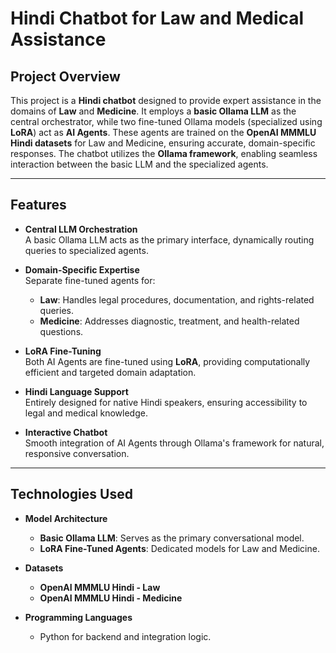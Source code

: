 # Hindi Chatbot for Law and Medical Assistance

## Project Overview

This project is a **Hindi chatbot** designed to provide expert assistance in the domains of **Law** and **Medicine**. It employs a **basic Ollama LLM** as the central orchestrator, while two fine-tuned Ollama models (specialized using **LoRA**) act as **AI Agents**. These agents are trained on the **OpenAI MMMLU Hindi datasets** for Law and Medicine, ensuring accurate, domain-specific responses. The chatbot utilizes the **Ollama framework**, enabling seamless interaction between the basic LLM and the specialized agents.

---

## Features

- **Central LLM Orchestration**  
  A basic Ollama LLM acts as the primary interface, dynamically routing queries to specialized agents.

- **Domain-Specific Expertise**  
  Separate fine-tuned agents for:
  - **Law**: Handles legal procedures, documentation, and rights-related queries.
  - **Medicine**: Addresses diagnostic, treatment, and health-related questions.

- **LoRA Fine-Tuning**  
  Both AI Agents are fine-tuned using **LoRA**, providing computationally efficient and targeted domain adaptation.

- **Hindi Language Support**  
  Entirely designed for native Hindi speakers, ensuring accessibility to legal and medical knowledge.

- **Interactive Chatbot**  
  Smooth integration of AI Agents through Ollama's framework for natural, responsive conversation.

---

## Technologies Used

- **Model Architecture**  
  - **Basic Ollama LLM**: Serves as the primary conversational model.  
  - **LoRA Fine-Tuned Agents**: Dedicated models for Law and Medicine.  

- **Datasets**  
  - **OpenAI MMMLU Hindi - Law**  
  - **OpenAI MMMLU Hindi - Medicine**

- **Programming Languages**  
  - Python for backend and integration logic.
